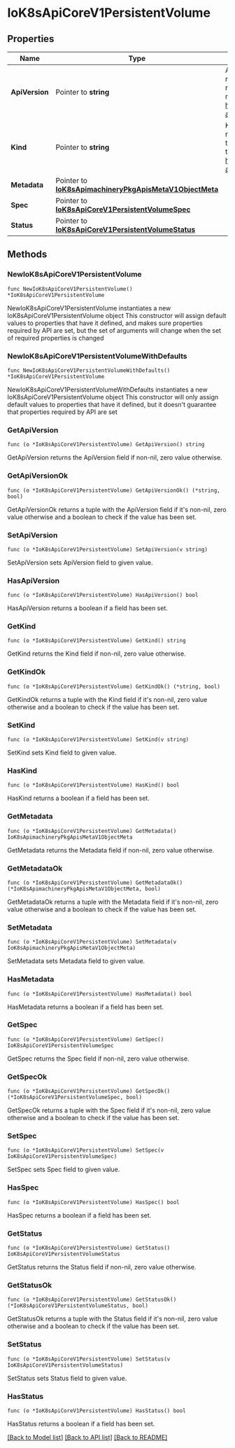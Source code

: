 # IoK8sApiCoreV1PersistentVolume

## Properties

Name | Type | Description | Notes
------------ | ------------- | ------------- | -------------
**ApiVersion** | Pointer to **string** | APIVersion defines the versioned schema of this representation of an object. Servers should convert recognized schemas to the latest internal value, and may reject unrecognized values. More info: https://git.k8s.io/community/contributors/devel/sig-architecture/api-conventions.md#resources | [optional] 
**Kind** | Pointer to **string** | Kind is a string value representing the REST resource this object represents. Servers may infer this from the endpoint the client submits requests to. Cannot be updated. In CamelCase. More info: https://git.k8s.io/community/contributors/devel/sig-architecture/api-conventions.md#types-kinds | [optional] 
**Metadata** | Pointer to [**IoK8sApimachineryPkgApisMetaV1ObjectMeta**](IoK8sApimachineryPkgApisMetaV1ObjectMeta.md) |  | [optional] 
**Spec** | Pointer to [**IoK8sApiCoreV1PersistentVolumeSpec**](IoK8sApiCoreV1PersistentVolumeSpec.md) |  | [optional] 
**Status** | Pointer to [**IoK8sApiCoreV1PersistentVolumeStatus**](IoK8sApiCoreV1PersistentVolumeStatus.md) |  | [optional] 

## Methods

### NewIoK8sApiCoreV1PersistentVolume

`func NewIoK8sApiCoreV1PersistentVolume() *IoK8sApiCoreV1PersistentVolume`

NewIoK8sApiCoreV1PersistentVolume instantiates a new IoK8sApiCoreV1PersistentVolume object
This constructor will assign default values to properties that have it defined,
and makes sure properties required by API are set, but the set of arguments
will change when the set of required properties is changed

### NewIoK8sApiCoreV1PersistentVolumeWithDefaults

`func NewIoK8sApiCoreV1PersistentVolumeWithDefaults() *IoK8sApiCoreV1PersistentVolume`

NewIoK8sApiCoreV1PersistentVolumeWithDefaults instantiates a new IoK8sApiCoreV1PersistentVolume object
This constructor will only assign default values to properties that have it defined,
but it doesn't guarantee that properties required by API are set

### GetApiVersion

`func (o *IoK8sApiCoreV1PersistentVolume) GetApiVersion() string`

GetApiVersion returns the ApiVersion field if non-nil, zero value otherwise.

### GetApiVersionOk

`func (o *IoK8sApiCoreV1PersistentVolume) GetApiVersionOk() (*string, bool)`

GetApiVersionOk returns a tuple with the ApiVersion field if it's non-nil, zero value otherwise
and a boolean to check if the value has been set.

### SetApiVersion

`func (o *IoK8sApiCoreV1PersistentVolume) SetApiVersion(v string)`

SetApiVersion sets ApiVersion field to given value.

### HasApiVersion

`func (o *IoK8sApiCoreV1PersistentVolume) HasApiVersion() bool`

HasApiVersion returns a boolean if a field has been set.

### GetKind

`func (o *IoK8sApiCoreV1PersistentVolume) GetKind() string`

GetKind returns the Kind field if non-nil, zero value otherwise.

### GetKindOk

`func (o *IoK8sApiCoreV1PersistentVolume) GetKindOk() (*string, bool)`

GetKindOk returns a tuple with the Kind field if it's non-nil, zero value otherwise
and a boolean to check if the value has been set.

### SetKind

`func (o *IoK8sApiCoreV1PersistentVolume) SetKind(v string)`

SetKind sets Kind field to given value.

### HasKind

`func (o *IoK8sApiCoreV1PersistentVolume) HasKind() bool`

HasKind returns a boolean if a field has been set.

### GetMetadata

`func (o *IoK8sApiCoreV1PersistentVolume) GetMetadata() IoK8sApimachineryPkgApisMetaV1ObjectMeta`

GetMetadata returns the Metadata field if non-nil, zero value otherwise.

### GetMetadataOk

`func (o *IoK8sApiCoreV1PersistentVolume) GetMetadataOk() (*IoK8sApimachineryPkgApisMetaV1ObjectMeta, bool)`

GetMetadataOk returns a tuple with the Metadata field if it's non-nil, zero value otherwise
and a boolean to check if the value has been set.

### SetMetadata

`func (o *IoK8sApiCoreV1PersistentVolume) SetMetadata(v IoK8sApimachineryPkgApisMetaV1ObjectMeta)`

SetMetadata sets Metadata field to given value.

### HasMetadata

`func (o *IoK8sApiCoreV1PersistentVolume) HasMetadata() bool`

HasMetadata returns a boolean if a field has been set.

### GetSpec

`func (o *IoK8sApiCoreV1PersistentVolume) GetSpec() IoK8sApiCoreV1PersistentVolumeSpec`

GetSpec returns the Spec field if non-nil, zero value otherwise.

### GetSpecOk

`func (o *IoK8sApiCoreV1PersistentVolume) GetSpecOk() (*IoK8sApiCoreV1PersistentVolumeSpec, bool)`

GetSpecOk returns a tuple with the Spec field if it's non-nil, zero value otherwise
and a boolean to check if the value has been set.

### SetSpec

`func (o *IoK8sApiCoreV1PersistentVolume) SetSpec(v IoK8sApiCoreV1PersistentVolumeSpec)`

SetSpec sets Spec field to given value.

### HasSpec

`func (o *IoK8sApiCoreV1PersistentVolume) HasSpec() bool`

HasSpec returns a boolean if a field has been set.

### GetStatus

`func (o *IoK8sApiCoreV1PersistentVolume) GetStatus() IoK8sApiCoreV1PersistentVolumeStatus`

GetStatus returns the Status field if non-nil, zero value otherwise.

### GetStatusOk

`func (o *IoK8sApiCoreV1PersistentVolume) GetStatusOk() (*IoK8sApiCoreV1PersistentVolumeStatus, bool)`

GetStatusOk returns a tuple with the Status field if it's non-nil, zero value otherwise
and a boolean to check if the value has been set.

### SetStatus

`func (o *IoK8sApiCoreV1PersistentVolume) SetStatus(v IoK8sApiCoreV1PersistentVolumeStatus)`

SetStatus sets Status field to given value.

### HasStatus

`func (o *IoK8sApiCoreV1PersistentVolume) HasStatus() bool`

HasStatus returns a boolean if a field has been set.


[[Back to Model list]](../README.md#documentation-for-models) [[Back to API list]](../README.md#documentation-for-api-endpoints) [[Back to README]](../README.md)


